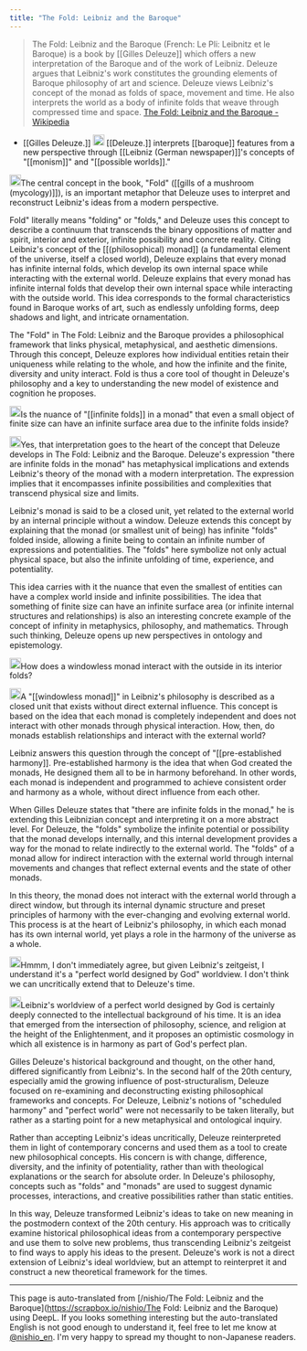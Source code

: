 ```yaml
---
title: "The Fold: Leibniz and the Baroque"
---
```


> The Fold: Leibniz and the Baroque (French: Le Pli: Leibnitz et le Baroque) is a book by [[Gilles Deleuze]] which offers a new interpretation of the Baroque and of the work of Leibniz. Deleuze argues that Leibniz's work constitutes the grounding elements of Baroque philosophy of art and science. Deleuze views Leibniz's concept of the monad as folds of space, movement and time. He also interprets the world as a body of infinite folds that weave through compressed time and space.
[The Fold: Leibniz and the Baroque - Wikipedia](https://en.wikipedia.org/wiki/The_Fold:_Leibniz_and_the_Baroque)
- [[Gilles Deleuze.]]
<img src='https://scrapbox.io/api/pages/nishio-en/gpt/icon' alt='gpt.icon' height="19.5"/>  [[Deleuze.]] interprets [[baroque]] features from a new perspective through [[Leibniz (German newspaper)]]'s concepts of "[[monism]]" and "[[possible worlds]]."

<img src='https://scrapbox.io/api/pages/nishio-en/gpt/icon' alt='gpt.icon' height="19.5"/>The central concept in the book, "Fold" ([[gills of a mushroom (mycology)]]), is an important metaphor that Deleuze uses to interpret and reconstruct Leibniz's ideas from a modern perspective.

Fold" literally means "folding" or "folds," and Deleuze uses this concept to describe a continuum that transcends the binary oppositions of matter and spirit, interior and exterior, infinite possibility and concrete reality. Citing Leibniz's concept of the [[(philosophical) monad]] (a fundamental element of the universe, itself a closed world), Deleuze explains that every monad has infinite internal folds, which develop its own internal space while interacting with the external world. Deleuze explains that every monad has infinite internal folds that develop their own internal space while interacting with the outside world. This idea corresponds to the formal characteristics found in Baroque works of art, such as endlessly unfolding forms, deep shadows and light, and intricate ornamentation.

The "Fold" in The Fold: Leibniz and the Baroque provides a philosophical framework that links physical, metaphysical, and aesthetic dimensions. Through this concept, Deleuze explores how individual entities retain their uniqueness while relating to the whole, and how the infinite and the finite, diversity and unity interact. Fold is thus a core tool of thought in Deleuze's philosophy and a key to understanding the new model of existence and cognition he proposes.

<img src='https://scrapbox.io/api/pages/nishio-en/nishio/icon' alt='nishio.icon' height="19.5"/>Is the nuance of "[[infinite folds]] in a monad" that even a small object of finite size can have an infinite surface area due to the infinite folds inside?

<img src='https://scrapbox.io/api/pages/nishio-en/gpt/icon' alt='gpt.icon' height="19.5"/>Yes, that interpretation goes to the heart of the concept that Deleuze develops in The Fold: Leibniz and the Baroque. Deleuze's expression "there are infinite folds in the monad" has metaphysical implications and extends Leibniz's theory of the monad with a modern interpretation. The expression implies that it encompasses infinite possibilities and complexities that transcend physical size and limits.

Leibniz's monad is said to be a closed unit, yet related to the external world by an internal principle without a window. Deleuze extends this concept by explaining that the monad (or smallest unit of being) has infinite "folds" folded inside, allowing a finite being to contain an infinite number of expressions and potentialities. The "folds" here symbolize not only actual physical space, but also the infinite unfolding of time, experience, and potentiality.

This idea carries with it the nuance that even the smallest of entities can have a complex world inside and infinite possibilities. The idea that something of finite size can have an infinite surface area (or infinite internal structures and relationships) is also an interesting concrete example of the concept of infinity in metaphysics, philosophy, and mathematics. Through such thinking, Deleuze opens up new perspectives in ontology and epistemology.

<img src='https://scrapbox.io/api/pages/nishio-en/nishio/icon' alt='nishio.icon' height="19.5"/>How does a windowless monad interact with the outside in its interior folds?

<img src='https://scrapbox.io/api/pages/nishio-en/gpt/icon' alt='gpt.icon' height="19.5"/>A "[[windowless monad]]" in Leibniz's philosophy is described as a closed unit that exists without direct external influence. This concept is based on the idea that each monad is completely independent and does not interact with other monads through physical interaction. How, then, do monads establish relationships and interact with the external world?

Leibniz answers this question through the concept of "[[pre-established harmony]]. Pre-established harmony is the idea that when God created the monads, He designed them all to be in harmony beforehand. In other words, each monad is independent and programmed to achieve consistent order and harmony as a whole, without direct influence from each other.

When Gilles Deleuze states that "there are infinite folds in the monad," he is extending this Leibnizian concept and interpreting it on a more abstract level. For Deleuze, the "folds" symbolize the infinite potential or possibility that the monad develops internally, and this internal development provides a way for the monad to relate indirectly to the external world. The "folds" of a monad allow for indirect interaction with the external world through internal movements and changes that reflect external events and the state of other monads.

In this theory, the monad does not interact with the external world through a direct window, but through its internal dynamic structure and preset principles of harmony with the ever-changing and evolving external world. This process is at the heart of Leibniz's philosophy, in which each monad has its own internal world, yet plays a role in the harmony of the universe as a whole.

<img src='https://scrapbox.io/api/pages/nishio-en/nishio/icon' alt='nishio.icon' height="19.5"/>Hmmm, I don't immediately agree, but given Leibniz's zeitgeist, I understand it's a "perfect world designed by God" worldview. I don't think we can uncritically extend that to Deleuze's time.

<img src='https://scrapbox.io/api/pages/nishio-en/gpt/icon' alt='gpt.icon' height="19.5"/>Leibniz's worldview of a perfect world designed by God is certainly deeply connected to the intellectual background of his time. It is an idea that emerged from the intersection of philosophy, science, and religion at the height of the Enlightenment, and it proposes an optimistic cosmology in which all existence is in harmony as part of God's perfect plan.

Gilles Deleuze's historical background and thought, on the other hand, differed significantly from Leibniz's. In the second half of the 20th century, especially amid the growing influence of post-structuralism, Deleuze focused on re-examining and deconstructing existing philosophical frameworks and concepts. For Deleuze, Leibniz's notions of "scheduled harmony" and "perfect world" were not necessarily to be taken literally, but rather as a starting point for a new metaphysical and ontological inquiry.

Rather than accepting Leibniz's ideas uncritically, Deleuze reinterpreted them in light of contemporary concerns and used them as a tool to create new philosophical concepts. His concern is with change, difference, diversity, and the infinity of potentiality, rather than with theological explanations or the search for absolute order. In Deleuze's philosophy, concepts such as "folds" and "monads" are used to suggest dynamic processes, interactions, and creative possibilities rather than static entities.

In this way, Deleuze transformed Leibniz's ideas to take on new meaning in the postmodern context of the 20th century. His approach was to critically examine historical philosophical ideas from a contemporary perspective and use them to solve new problems, thus transcending Leibniz's zeitgeist to find ways to apply his ideas to the present. Deleuze's work is not a direct extension of Leibniz's ideal worldview, but an attempt to reinterpret it and construct a new theoretical framework for the times.

---
This page is auto-translated from [/nishio/The Fold: Leibniz and the Baroque](https://scrapbox.io/nishio/The Fold: Leibniz and the Baroque) using DeepL. If you looks something interesting but the auto-translated English is not good enough to understand it, feel free to let me know at [@nishio_en](https://twitter.com/nishio_en). I'm very happy to spread my thought to non-Japanese readers.